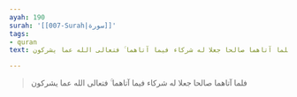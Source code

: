 ```yaml
---
ayah: 190
surah: '[[007-Surah|سورة]]'
tags:
- quran
text: فلما آتاهما صالحا جعلا له شركاء فيما آتاهما ۚ فتعالى الله عما يشركون

---
```

> فلما آتاهما صالحا جعلا له شركاء فيما آتاهما ۚ فتعالى الله عما يشركون

